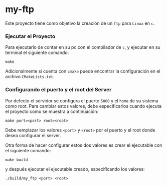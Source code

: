 # my-ftp

Este proyecto tiene como objetivo la creación de un `ftp` para `Linux` en `c`.

### Ejecutar el Proyecto

Para ejecutarlo de contar en su pc con el compilador de `c`, y ejecutar en su
terminal el siguiente comando:

```
make
```

Adicionalmente si cuenta con `cmake` puede encontrar la configuración en el archivo
`CMakeLists.txt`.


### Configurando el puerto y el root del Server

Por defecto el servidor se configura el puerto `5000` y el `home` de su sistema
como root. Para cambiar estos valores, debe especificarlos cuando ejecuta el
proyecto como se muestra a continuación:

```
make port=<port> root=<root>
```

Debe remplazar los valores `<port>` y `<root>` por el puerto y el root donde
desea configurar el server.

Otra forma de hacer configurar estos dos valores es crear el ejecutable con el
siguiente comando:

```
make build
```

y después ejecutar el ejecutable creado, especificando los valores:

```
./build/my_ftp <port> <root>
```
